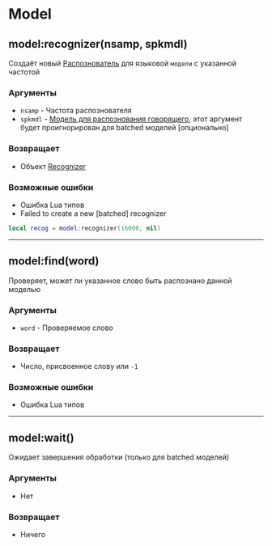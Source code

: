 # Model

## model:recognizer(nsamp, spkmdl)

Создаёт новый [Распознователь](./Recognizer.md) для языковой `модели` с указанной частотой

### Аргументы
- `nsamp` - Частота распознователя
- `spkmdl` - [Модель для распознования говорящего](./SpeakerModel.md), этот аргумент будет проигнорирован для batched моделей [опционально]

### Возвращает
- Объект [Recognizer](./Recognizer.md)

### Возможные ошибки
- Ошибка Lua типов
- Failed to create a new [batched] recognizer

```lua
local recog = model:recognizer(16000, nil)
```

---

## model:find(word)

Проверяет, может ли указанное слово быть распознано данной моделью

### Аргументы
- `word` - Проверяемое слово

### Возвращает
- Число, присвоенное слову или `-1`

### Возможные ошибки
- Ошибка Lua типов

---

## model:wait()

Ожидает завершения обработки (только для batched моделей)

### Аргументы
- Нет

### Возвращает
- Ничего
